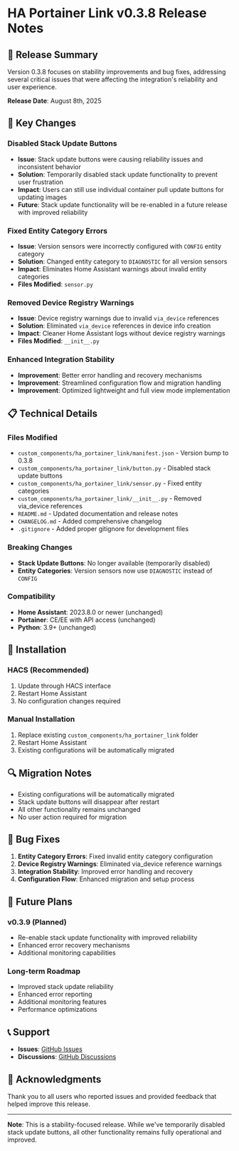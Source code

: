 # HA Portainer Link v0.3.8 Release Notes

## 🎉 Release Summary

Version 0.3.8 focuses on stability improvements and bug fixes, addressing several critical issues that were affecting the integration's reliability and user experience.

**Release Date**: August 8th, 2025

## 🔧 Key Changes

### Disabled Stack Update Buttons
- **Issue**: Stack update buttons were causing reliability issues and inconsistent behavior
- **Solution**: Temporarily disabled stack update functionality to prevent user frustration
- **Impact**: Users can still use individual container pull update buttons for updating images
- **Future**: Stack update functionality will be re-enabled in a future release with improved reliability

### Fixed Entity Category Errors
- **Issue**: Version sensors were incorrectly configured with `CONFIG` entity category
- **Solution**: Changed entity category to `DIAGNOSTIC` for all version sensors
- **Impact**: Eliminates Home Assistant warnings about invalid entity categories
- **Files Modified**: `sensor.py`

### Removed Device Registry Warnings
- **Issue**: Device registry warnings due to invalid `via_device` references
- **Solution**: Eliminated `via_device` references in device info creation
- **Impact**: Cleaner Home Assistant logs without device registry warnings
- **Files Modified**: `__init__.py`

### Enhanced Integration Stability
- **Improvement**: Better error handling and recovery mechanisms
- **Improvement**: Streamlined configuration flow and migration handling
- **Improvement**: Optimized lightweight and full view mode implementation

## 📋 Technical Details

### Files Modified
- `custom_components/ha_portainer_link/manifest.json` - Version bump to 0.3.8
- `custom_components/ha_portainer_link/button.py` - Disabled stack update buttons
- `custom_components/ha_portainer_link/sensor.py` - Fixed entity categories
- `custom_components/ha_portainer_link/__init__.py` - Removed via_device references
- `README.md` - Updated documentation and release notes
- `CHANGELOG.md` - Added comprehensive changelog
- `.gitignore` - Added proper gitignore for development files

### Breaking Changes
- **Stack Update Buttons**: No longer available (temporarily disabled)
- **Entity Categories**: Version sensors now use `DIAGNOSTIC` instead of `CONFIG`

### Compatibility
- **Home Assistant**: 2023.8.0 or newer (unchanged)
- **Portainer**: CE/EE with API access (unchanged)
- **Python**: 3.9+ (unchanged)

## 🚀 Installation

### HACS (Recommended)
1. Update through HACS interface
2. Restart Home Assistant
3. No configuration changes required

### Manual Installation
1. Replace existing `custom_components/ha_portainer_link` folder
2. Restart Home Assistant
3. Existing configurations will be automatically migrated

## 🔍 Migration Notes

- Existing configurations will be automatically migrated
- Stack update buttons will disappear after restart
- All other functionality remains unchanged
- No user action required for migration

## 🐛 Bug Fixes

1. **Entity Category Errors**: Fixed invalid entity category configuration
2. **Device Registry Warnings**: Eliminated via_device reference warnings
3. **Integration Stability**: Improved error handling and recovery
4. **Configuration Flow**: Enhanced migration and setup process

## 🔮 Future Plans

### v0.3.9 (Planned)
- Re-enable stack update functionality with improved reliability
- Enhanced error recovery mechanisms
- Additional monitoring capabilities

### Long-term Roadmap
- Improved stack update reliability
- Enhanced error reporting
- Additional monitoring features
- Performance optimizations

## 📞 Support

- **Issues**: [GitHub Issues](https://github.com/rob0r7/ha_portainer_link/issues)
- **Discussions**: [GitHub Discussions](https://github.com/rob0r7/ha_portainer_link/discussions)

## 🙏 Acknowledgments

Thank you to all users who reported issues and provided feedback that helped improve this release.

---

**Note**: This is a stability-focused release. While we've temporarily disabled stack update buttons, all other functionality remains fully operational and improved.
